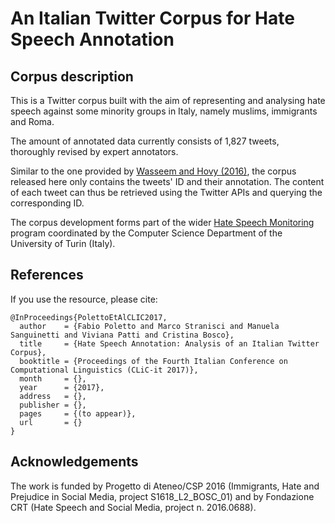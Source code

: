 # An Italian Twitter Corpus for Hate Speech Annotation

## Corpus description

This is a Twitter corpus built with the aim of representing and analysing hate speech against some minority groups in Italy, namely muslims, immigrants and Roma.  

The amount of annotated data currently consists of 1,827 tweets, thoroughly revised by expert annotators.

Similar to the one provided by [Wasseem and Hovy (2016)](https://github.com/ZeerakW/hatespeech), the corpus released here only contains the tweets' ID and their annotation. The content of each tweet can thus be retrieved using the Twitter APIs and querying the corresponding ID.

The corpus development forms part of the wider [Hate Speech Monitoring](http://hatespeech.di.unito.it/) program coordinated by the Computer Science Department of the University of Turin (Italy).

## References

If you use the resource, please cite:

~~~
@InProceedings{PolettoEtAlCLIC2017,
  author    = {Fabio Poletto and Marco Stranisci and Manuela Sanguinetti and Viviana Patti and Cristina Bosco},
  title     = {Hate Speech Annotation: Analysis of an Italian Twitter Corpus},
  booktitle = {Proceedings of the Fourth Italian Conference on Computational Linguistics (CLiC-it 2017)},
  month     = {},
  year      = {2017},
  address   = {},
  publisher = {},
  pages     = {(to appear)},
  url       = {}
}
~~~


## Acknowledgements
The work is funded by Progetto di Ateneo/CSP 2016 (Immigrants, Hate and Prejudice in Social Media, project S1618_L2_BOSC_01) and by Fondazione CRT (Hate Speech and Social Media, project n. 2016.0688).
